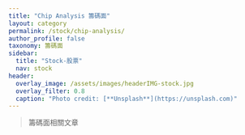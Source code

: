 ```yaml
---
title: "Chip Analysis 籌碼面"
layout: category
permalink: /stock/chip-analysis/
author_profile: false
taxonomy: 籌碼面
sidebar:
  title: "Stock-股票"
  nav: stock
header:
  overlay_image: /assets/images/headerIMG-stock.jpg
  overlay_filter: 0.8
  caption: "Photo credit: [**Unsplash**](https://unsplash.com)"
---
```



> 籌碼面相關文章
<!--stackedit_data:
eyJoaXN0b3J5IjpbLTIxMDM0MzMyMTBdfQ==
-->